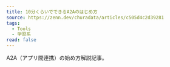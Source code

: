 ```yaml
---
title: 10分くらいでできるA2Aのはじめ方
source: https://zenn.dev/churadata/articles/c505d4c2d39281
tags:
  - Tools
  - 学習系
read: false
---
```

A2A（アプリ間連携）の始め方解説記事。